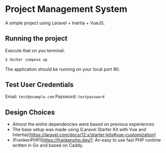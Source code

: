 # Project Management System
A simple project using Laravel + Inertia + VueJS.

## Running the project
Execute that on you terminal:
```bash
$ docker compose up
```
The application should be running on your local port 80.

## Test User Credentials
Email: `test@example.com`
Password: `testpassword`

## Design Choices
- Almost the entire dependencies were based on previous experiences
- The base setup was made using (Laravel Starter Kit with Vue and Intertia)[https://laravel.com/docs/12.x/starter-kits#vue-customization]
- (FrankenPHP)[https://frankenphp.dev/]: An easy to use fast PHP runtime written in Go and based on Caddy.
